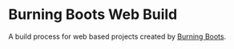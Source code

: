 Burning Boots Web Build
=====================

A build process for web based projects created by [Burning Boots](http://www.burningboots.co.uk).
